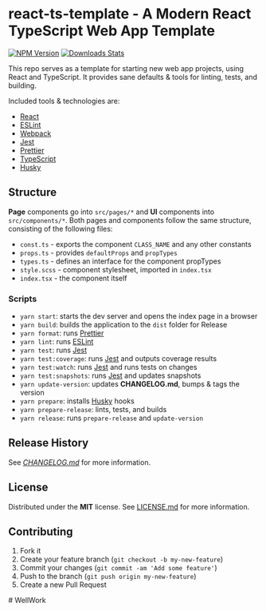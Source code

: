 # react-ts-template - A Modern React TypeScript Web App Template

[![NPM Version][npm-image]][npm-url]
[![Downloads Stats][npm-downloads]][npm-url]

This repo serves as a template for starting new web app projects, using React and
TypeScript. It provides sane defaults & tools for linting, tests, and building.

Included tools & technologies are:

- [React](https://react.dev/)
- [ESLint](https://eslint.org/)
- [Webpack](https://webpack.js.org/)
- [Jest](https://jestjs.io/)
- [Prettier](https://prettier.io/)
- [TypeScript](https://www.typescriptlang.org/)
- [Husky](https://typicode.github.io/husky/)

## Structure

**Page** components go into `src/pages/*` and **UI** components into
`src/components/*`. Both pages and components follow the same structure,
consisting of the following files:

- `const.ts` - exports the component `CLASS_NAME` and any other constants
- `props.ts` - provides `defaultProps` and `propTypes`
- `types.ts` - defines an interface for the component propTypes
- `style.scss` - component stylesheet, imported in `index.tsx`
- `index.tsx` - the component itself

### Scripts

- `yarn start`: starts the dev server and opens the index page in a browser
- `yarn build`: builds the application to the `dist` folder for Release
- `yarn format`: runs [Prettier](https://prettier.io/)
- `yarn lint`: runs [ESLint](https://eslint.org/)
- `yarn test`: runs [Jest](https://jestjs.io/)
- `yarn test:coverage`: runs [Jest](https://jestjs.io/) and outputs coverage results
- `yarn test:watch`: runs [Jest](https://jestjs.io/) and runs tests on changes
- `yarn test:snapshots`: runs [Jest](https://jestjs.io/) and updates snapshots
- `yarn update-version`: updates **CHANGELOG.md**, bumps & tags the version
- `yarn prepare`: installs [Husky](https://typicode.github.io/husky/) hooks
- `yarn prepare-release`: lints, tests, and builds
- `yarn release`: runs `prepare-release` and `update-version`

## Release History

See _[CHANGELOG.md](./CHANGELOG.md)_ for more information.

## License

Distributed under the **MIT** license. See [LICENSE.md](./LICENSE.md) for more
information.

## Contributing

1. Fork it
2. Create your feature branch (`git checkout -b my-new-feature`)
3. Commit your changes (`git commit -am 'Add some feature'`)
4. Push to the branch (`git push origin my-new-feature`)
5. Create a new Pull Request

[npm-image]: https://img.shields.io/npm/v/@f3rno64/react-ts-template.svg?style=flat-square
[npm-url]: https://npmjs.org/package/@f3rno64/react-ts-template
[npm-downloads]: https://img.shields.io/npm/dm/@f3rno64/react-ts-template.svg?style=flat-square
#   W e l l W o r k  
 